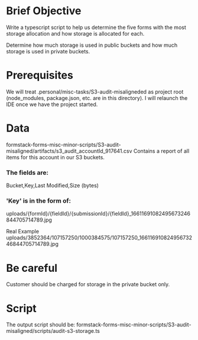 # Brief Objective

Write a typescript script to help us determine the five forms with the most storage allocation and how storage is allocated for each.

Determine how much storage is used in public buckets and how much storage is used in private buckets.

# Prerequisites

We will treat .personal/misc-tasks/S3-audit-misaligneded as project root (node_modules, package.json, etc. are in this directory). I will relaunch the IDE once we have the project started.

# Data

formstack-forms-misc-minor-scripts/S3-audit-misaligned/artifacts/s3_audit_accountId_917641.csv
Contains a report of all items for this account in our S3 buckets.

### The fields are:

Bucket,Key,Last Modified,Size (bytes)

### 'Key' is in the form of:

uploads/{formId}/{fieldId}/{submissionId}/{fieldId}\_16611691082495673246844705714789.jpg

Real Example
uploads/3852364/107157250/1000384575/107157250_16611691082495673246844705714789.jpg

# Be careful

Customer should be charged for storage in the private bucket only.

# Script

The output script should be: formstack-forms-misc-minor-scripts/S3-audit-misaligned/scripts/audit-s3-storage.ts
